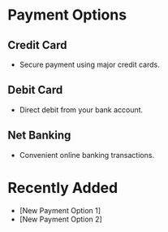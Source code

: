 # Payment Options

## Credit Card
- Secure payment using major credit cards.

## Debit Card
- Direct debit from your bank account.

## Net Banking
- Convenient online banking transactions.

# Recently Added
- [New Payment Option 1]
- [New Payment Option 2]
